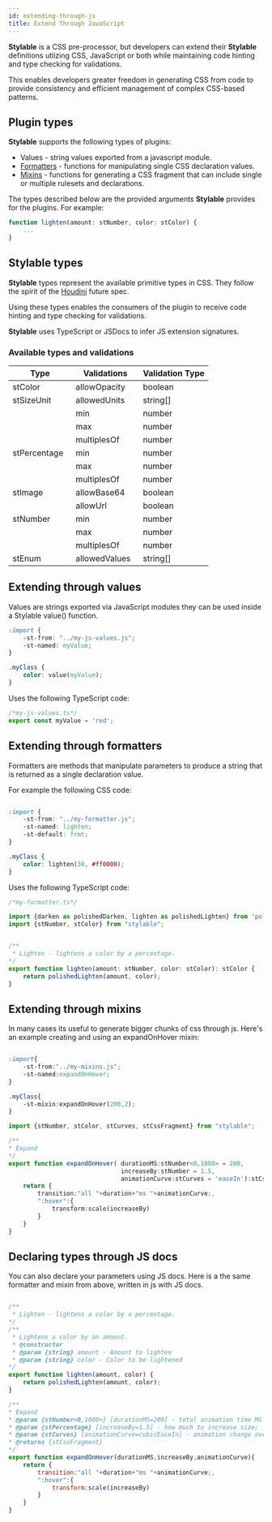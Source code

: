 ```yaml
---
id: extending-through-js
title: Extend Through JavaScript
---
```


**Stylable** is a CSS pre-processor, but developers can extend their **Stylable** definitions utlizing CSS, JavaScript or both while maintaining code hinting and type checking for validations.

This enables developers greater freedom in generating CSS from code to provide consistency and efficient management of complex CSS-based patterns. 

## Plugin types

 **Stylable** supports the following types of plugins:
* Values - string values exported from a javascript module.
* [Formatters](../references/formatters.md) - functions for manipulating single CSS declaration values.
* [Mixins](../references/mixins.md) - functions for generating a CSS fragment that can include single or multiple rulesets and declarations. 

The types described below are the provided arguments **Stylable** provides for the plugins. For example: 

```ts
function lighten(amount: stNumber, color: stColor) {
    ...
}
```

## Stylable types

**Stylable** types represent the available primitive types in CSS. They follow the spirit of the [Houdini](https://github.com/w3c/css-houdini-drafts/wiki) future spec. 

Using these types enables the consumers of the plugin to receive code hinting and type checking for validations.

**Stylable** uses TypeScript or JSDocs to infer JS extension signatures.

### Available types and validations

| Type | Validations | Validation Type |
|----|----|----------------------------------------|
| stColor&nbsp;&nbsp; | allowOpacity&nbsp;&nbsp; | boolean  | 
| stSizeUnit&nbsp;&nbsp; | allowedUnits&nbsp;&nbsp; | string[] |
| &nbsp;&nbsp;&nbsp; | min&nbsp;&nbsp; | number |
| &nbsp;&nbsp;&nbsp; | max&nbsp;&nbsp; | number |
| &nbsp;&nbsp;&nbsp; | multiplesOf&nbsp;&nbsp; | number  | 
| stPercentage&nbsp;&nbsp; | min&nbsp;&nbsp; | number |
| &nbsp;&nbsp;&nbsp; | max&nbsp;&nbsp; | number |
| &nbsp;&nbsp;&nbsp; | multiplesOf&nbsp;&nbsp; | number | 
| stImage&nbsp;&nbsp; | allowBase64&nbsp;&nbsp; | boolean |
| &nbsp;&nbsp;&nbsp; | allowUrl&nbsp;&nbsp; | boolean |
| stNumber&nbsp;&nbsp; | min&nbsp;&nbsp; | number |
| &nbsp;&nbsp;&nbsp; | max&nbsp;&nbsp; | number |
| &nbsp;&nbsp;&nbsp; | multiplesOf&nbsp;&nbsp; | number |
| stEnum&nbsp;&nbsp; | allowedValues&nbsp;&nbsp; | string[] |



## Extending through values

Values are strings exported via JavaScript modules they can be used inside a Stylable value() function.

```css 
:import {
    -st-from: "../my-js-values.js";
    -st-named: myValue;
}

.myClass {
    color: value(myValue);
}
```

Uses the following TypeScript code:

```ts
/*my-js-values.ts*/
export const myValue = 'red';
```


## Extending through formatters

Formatters are methods that manipulate parameters to produce a string that is returned as a single declaration value.


For example the following CSS code:

```css

:import {
    -st-from: "../my-formatter.js";
    -st-named: lighten;
    -st-default: frmt;
}

.myClass {
    color: lighten(30, #ff0000);
}

```

Uses the following TypeScript code:

```ts
/*my-formatter.ts*/

import {darken as polishedDarken, lighten as polishedLighten} from 'polished';
import {stNumber, stColor} from "stylable";


/**
 * Lighten - lightens a color by a percentage.
*/
export function lighten(amount: stNumber, color: stColor): stColor {
    return polishedLighten(amount, color);
}
```

## Extending through mixins

In many cases its useful to generate bigger chunks of css through js.
Here's an example creating and using an expandOnHover mixin:

```css

:import{
    -st-from:"../my-mixins.js";
    -st-named:expandOnHover;
}

.myClass{
    -st-mixin:expandOnHover(200,2);
}

```


```ts
import {stNumber, stColor, stCurves, stCssFragment} from "stylable";

/**
* Expand
*/
export function expandOnHover( durationMS:stNumber<0,1000> = 200,
                               increaseBy:stNumber = 1.5,
                               animationCurve:stCurves = 'easeIn'):stCssFragment{
    return {
        transition:"all "+duration+"ms "+animationCurve;,
        ":hover":{
            transform:scale(increaseBy)
        }
    }
}

```


## Declaring types through JS docs

You can also declare your parameters using JS docs.
Here is a the same formatter and mixin from above, written in js with JS docs.


```js

/**
 * Lighten - lightens a color by a percentage.
*/
/**
 * Lightens a color by an amount.
 * @constructor
 * @param {string} amount - Amount to lighten
 * @param {string} color - Color to be lightened
*/
export function lighten(amount, color) {
    return polishedLighten(amount, color);
}

/**
* Expand
* @param {stNumber<0,1000>} [durationMS=200] - total animation time MS
* @param {stPercentage} [increaseBy=1.5] - how much to increase size;
* @param {stCurves} [animationCurve=cubicEaseIn] - animation change over time curve
* @returns {stCssFragment}
*/
export function expandOnHover(durationMS,increaseBy,animationCurve){
    return {
        transition:"all "+duration+"ms "+animationCurve;,
        ":hover":{
            transform:scale(increaseBy)
        }
    }
}

```

